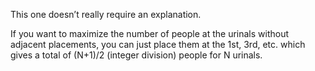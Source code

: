 This one doesn’t really require an explanation.

If you want to maximize the number of people at the urinals without
adjacent placements, you can just place them at the 1st, 3rd, etc.
which gives a total of (N+1)/2 (integer division) people for N urinals.

